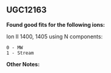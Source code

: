 ## UGC12163
**Found good fits for the following ions:**

Ion II 1400, 1405 using N components:
```
0 - MW
1 - Stream
```


**Other Notes:**


